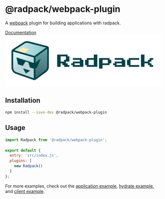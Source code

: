 # @radpack/webpack-plugin
A [webpack] plugin for building applications with radpack.

[Documentation](https://godaddy.github.io/radpack)
![Logo](../../docs/static/radpack-logo.svg)


## Installation
```sh
npm install --save-dev @radpack/webpack-plugin
```


## Usage
```js
import Radpack from '@radpack/webpack-plugin';

export default {
  entry: 'src/index.js',
  plugins: [
    new Radpack()
  ]
};
```

For more examples, check out the [application example](example-app), [hydrate example](example-hydrate), and [client example](example-client).


[example-app]: ../../examples/apps/webpack/
[example-hydrate]: ../../examples/apps/webpack-hydrate/
[example-client]: ../../examples/clients/webpack/
[webpack]: https://v4.webpack.js.org/

